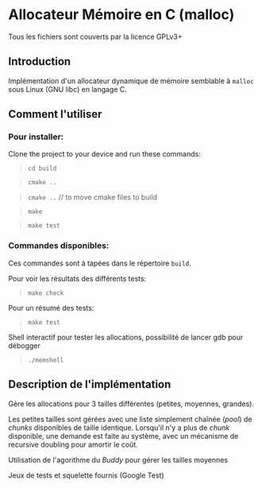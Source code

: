 Allocateur Mémoire en C (malloc)
==================

Tous les fichiers sont couverts par la licence GPLv3+

## Introduction


Implémentation d'un allocateur dynamique de mémoire semblable à `malloc` sous Linux (GNU libc) en langage C.

## Comment l'utiliser
### Pour installer: 
Clone the project to your device and run these commands:

> `cd build` 

> `cmake ..`

> `cmake ..` // to move cmake files to build

> `make`

> `make test`

### Commandes disponibles:
Ces commandes sont à tapées dans le répertoire `build`.

Pour voir les résultats des différents tests:
> `make check`

Pour un résumé des tests:
> `make test`

Shell interactif pour tester les allocations, possibilité de lancer gdb pour débogger
> `./memshell`


Description de l'implémentation
----------
Gère les allocations pour 3 tailles différentes (petites, moyennes, grandes).

Les petites tailles sont gérées avec une liste simplement chaînée (*pool*) de *chunks* disponibles de taille identique. Lorsqu'il n'y a plus de *chunk* disponible, une demande est faite au système, avec un mécanisme de recursive doubling pour amortir le coût.

Utilisation de l'agorithme du *Buddy* pour gérer les tailles moyennes

Jeux de tests et squelette fournis (Google Test)

